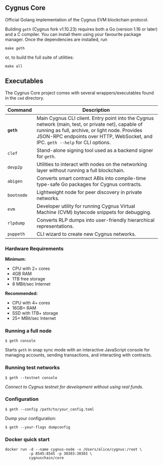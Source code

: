 ## Cygnus Core

Official Golang implementation of the Cygnus EVM blockchain protocol.


Building `geth` (Cygnus fork v1.10.23) requires both a Go (version 1.16 or later) and a C compiler. You can install them using your favourite package manager. Once the dependencies are installed, run

```shell
make geth
```

or, to build the full suite of utilities:

```shell
make all
```

## Executables

The Cygnus Core project comes with several wrappers/executables found in the `cmd` directory.

| Command    | Description                                                                                                                                                                                                                             |
| ---------- | --------------------------------------------------------------------------------------------------------------------------------------------------------------------------------------------------------------------------------------- |
| **`geth`** | Main Cygnus CLI client. Entry point into the Cygnus network (main, test, or private net), capable of running as full, archive, or light node. Provides JSON-RPC endpoints over HTTP, WebSocket, and IPC. `geth --help` for CLI options. |
| `clef`     | Stand-alone signing tool used as a backend signer for `geth`.                                                                                                                                                                           |
| `devp2p`   | Utilities to interact with nodes on the networking layer without running a full blockchain.                                                                                                                                             |
| `abigen`   | Converts smart contract ABIs into compile-time type-safe Go packages for Cygnus contracts.                                                                                                                                              |
| `bootnode` | Lightweight node for peer discovery in private networks.                                                                                                                                                                                |
| `evm`      | Developer utility for running Cygnus Virtual Machine (CVM) bytecode snippets for debugging.                                                                                                                                             |
| `rlpdump`  | Converts RLP dumps into user-friendly hierarchical representations.                                                                                                                                                                     |
| `puppeth`  | CLI wizard to create new Cygnus networks.                                                                                                                                                                                               |

### Hardware Requirements

**Minimum:**

* CPU with 2+ cores
* 4GB RAM
* 1TB free storage
* 8 MBit/sec Internet

**Recommended:**

* CPU with 4+ cores
* 16GB+ RAM
* SSD with 1TB+ storage
* 25+ MBit/sec Internet

### Running a full node

```shell
$ geth console
```

Starts `geth` in snap sync mode with an interactive JavaScript console for managing accounts, sending transactions, and interacting with contracts.

### Running test networks

```shell
$ geth --testnet console
```

*Connect to Cygnus testnet for development without using real funds.*

### Configuration

```shell
$ geth --config /path/to/your_config.toml
```

Dump your configuration:

```shell
$ geth --your-flags dumpconfig
```

### Docker quick start

```shell
docker run -d --name cygnus-node -v /Users/alice/cygnus:/root \
           -p 8545:8545 -p 30303:30303 \
           cygnuschain/core
```
